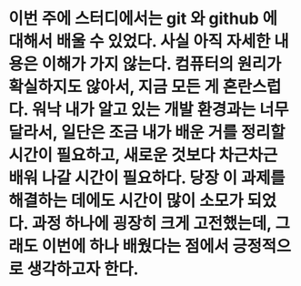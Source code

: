 # 이번 주에 스터디에서는 git 와 github 에 대해서 배울 수 있었다. 사실 아직 자세한 내용은 이해가 가지 않는다. 컴퓨터의 원리가 확실하지도 않아서, 지금 모든 게 혼란스럽다. 워낙 내가 알고 있는 개발 환경과는 너무 달라서, 일단은 조금 내가 배운 거를 정리할 시간이 필요하고, 새로운 것보다 차근차근 배워 나갈 시간이 필요하다. 당장 이 과제를 해결하는 데에도 시간이 많이 소모가 되었다. 과정 하나에 굉장히 크게 고전했는데, 그래도 이번에 하나 배웠다는 점에서 긍정적으로 생각하고자 한다.